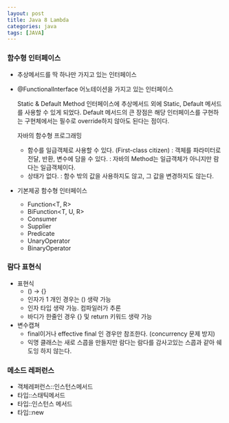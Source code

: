 ```yaml
---
layout: post
title: Java 8 Lambda
categories: java
tags: [JAVA]
---
```


### 함수형 인터페이스

- 추상메서드를 딱 하나만 가지고 있는 인터페이스
- @FunctionalInterface 어노테이션을 가지고 있는 인터페이스

    Static & Default Method
    인터페이스에 추상메서드 외에 Static, Default 메서드를 사용할 수 있게 되었다. Default 메서드의 큰 장점은 해당 인터페이스를 구현하는 구현체에서는 필수로 override하지 않아도 된다는 점이다. 

    자바의 함수형 프로그래밍
    - 함수를 일급객체로 사용할 수 있다. (First-class citizen) 
       : 객체를 파라미터로 전달, 반환, 변수에 담을 수 있다. 
       : 자바의 Method는 일급객체가 아니지만 람다는 일급객체이다. 
    - 상태가 없다.
       : 함수 밖의 값을 사용하지도 않고, 그 값을 변경하지도 않는다. 

- 기본제공 함수형 인터페이스
    - Function<T, R>
    - BiFunction<T, U, R>
    - Consumer<T>
    - Supplier<T>
    - Predicate<T>
    - UnaryOperator<T>
    - BinaryOperator<T>

### 람다 표현식

- 표현식
    - () → {}
    - 인자가 1 개인 경우는 () 생략 가능
    - 인자 타입 생략 가능. 컴파일러가 추론
    - 바디가 한줄인 경우 {} 및 return 키워드 생략 가능
- 변수캡쳐
    - final이거나 effective final 인 경우만 참조한다. (concurrency 문제 방지)
    - 익명 클래스는 새로 스콥을 만들지만 람다는 람다를 감사고있는 스콥과 같아 쉐도잉 하지 않는다.

### 메소드 레퍼런스

- 객체레퍼런스::인스턴스메서드
- 타입::스태틱메서드
- 타입::인스턴스 메서드
- 타입::new